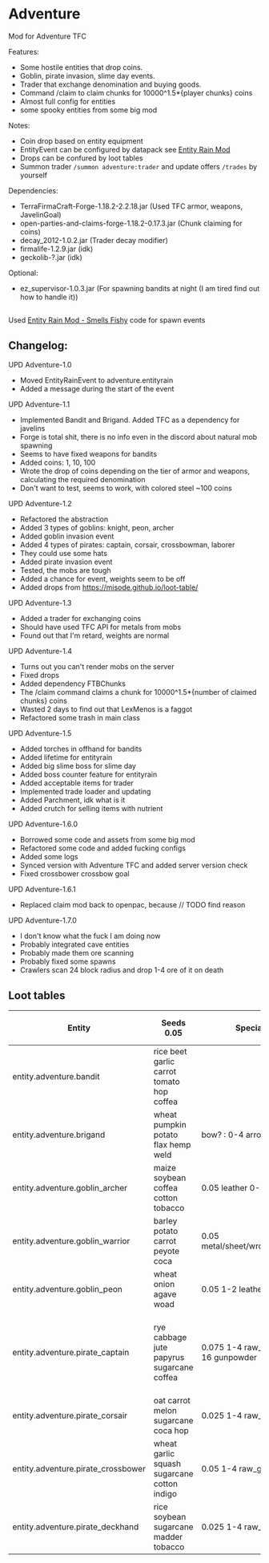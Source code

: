 # Adventure
Mod for Adventure TFC

Features:
- Some hostile entities that drop coins.
- Goblin, pirate invasion, slime day events.
- Trader that exchange denomination and buying goods.
- Command /claim to claim chunks for 10000^1.5*{player chunks} coins
- Almost full config for entities
- some spooky entities from some big mod

Notes:
- Coin drop based on entity equipment
- EntityEvent can be configured by datapack see [Entity Rain Mod](https://github.com/LukeGrahamLandry/smells-fishy-mod) 
- Drops can be confured by loot tables
- Summon trader `/summon adventure:trader` and update offers `/trades` by yourself

Dependencies: 
- TerraFirmaCraft-Forge-1.18.2-2.2.18.jar (Used TFC armor, weapons, JavelinGoal)
- open-parties-and-claims-forge-1.18.2-0.17.3.jar (Chunk claiming for coins)
- decay_2012-1.0.2.jar (Trader decay modifier)
- firmalife-1.2.9.jar (idk)
- geckolib-?.jar (idk)

Optional:
- ez_supervisor-1.0.3.jar (For spawning bandits at night (I am tired find out how to handle it))

##
Used [Entity Rain Mod - Smells Fishy](https://github.com/LukeGrahamLandry/smells-fishy-mod) code for spawn events

## Changelog:

UPD Adventure-1.0
- Moved EntityRainEvent to adventure.entityrain
- Added a message during the start of the event

UPD Adventure-1.1
- Implemented Bandit and Brigand. Added TFC as a dependency for javelins
- Forge is total shit, there is no info even in the discord about natural mob spawning
- Seems to have fixed weapons for bandits
- Added coins: 1, 10, 100
- Wrote the drop of coins depending on the tier of armor and weapons, calculating the required denomination
- Don't want to test, seems to work, with colored steel ~100 coins

UPD Adventure-1.2
- Refactored the abstraction
- Added 3 types of goblins: knight, peon, archer
- Added goblin invasion event
- Added 4 types of pirates: captain, corsair, crossbowman, laborer
- They could use some hats
- Added pirate invasion event
- Tested, the mobs are tough
- Added a chance for event, weights seem to be off
- Added drops from https://misode.github.io/loot-table/

UPD Adventure-1.3
- Added a trader for exchanging coins
- Should have used TFC API for metals from mobs
- Found out that I'm retard, weights are normal

UPD Adventure-1.4
- Turns out you can't render mobs on the server
- Fixed drops
- Added dependency FTBChunks
- The /claim command claims a chunk for 10000^1.5*{number of claimed chunks} coins
- Wasted 2 days to find out that LexMenos is a faggot
- Refactored some trash in main class

UPD Adventure-1.5
- Added torches in offhand for bandits
- Added lifetime for entityrain
- Added big slime boss for slime day
- Added boss counter feature for entityrain
- Added acceptable items for trader
- Implemented trade loader and updating
- Added Parchment, idk what is it
- Added crutch for selling items with nutrient

UPD Adventure-1.6.0
- Borrowed some code and assets from some big mod
- Refactored some code and added fucking configs
- Added some logs
- Synced version with Adventure TFC and added server version check
- Fixed crossbower crossbow goal

UPD Adventure-1.6.1
- Replaced claim mod back to openpac, because // TODO find reason

UPD Adventure-1.7.0
- I don't know what the fuck I am doing now
- Probably integrated cave entities
- Probably made them ore scanning 
- Probably fixed some spawns
- Crawlers scan 24 block radius and drop 1-4 ore of it on death
  
## Loot tables

| Entity                             | Seeds 0.05                                  | Special                           | Gem Powder 0.05                                                       |
|------------------------------------|---------------------------------------------|-----------------------------------|-----------------------------------------------------------------------|
| entity.adventure.bandit            | rice beet garlic carrot tomato hop coffea   |                                   |                                                                       |
| entity.adventure.brigand           | wheat pumpkin potato flax hemp weld         | bow? : 0-4 arrow                  |                                                                       |
| entity.adventure.goblin_archer     | maize soybean coffea cotton tobacco         | 0.05 leather 0-4 arrow            |                                                                       |
| entity.adventure.goblin_warrior    | barley potato carrot peyote coca            | 0.05 metal/sheet/wrought_iron     |                                                                       |
| entity.adventure.goblin_peon       | wheat onion agave woad                      | 0.05 1-2 leather_strip            |                                                                       |
| entity.adventure.pirate_captain    | rye cabbage jute papyrus sugarcane coffea   | 0.075 1-4 raw_gold 0-16 gunpowder | amethyst diamond emerald lapis_lazuli opal pyrite ruby sapphire topaz |
| entity.adventure.pirate_corsair    | oat carrot melon sugarcane coca hop         | 0.025 1-4 raw_gold                | ruby sapphire topaz                                                   |
| entity.adventure.pirate_crossbower | wheat garlic squash sugarcane cotton indigo | 0.05 1-4 raw_gold arrow           | amethyst diamond emerald                                              |
| entity.adventure.pirate_deckhand   | rice soybean sugarcane madder tobacco       | 0.025 1-4 raw_gold                | lapis_lazuli opal pyrite                                              |
